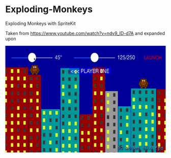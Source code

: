 # Exploding-Monkeys
Exploding Monkeys with SpriteKit

Taken from https://www.youtube.com/watch?v=ndv9_ID-d7A and expanded upon


![alt img](./demo.gif)

